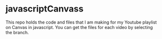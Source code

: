 # javascriptCanvass
This repo holds the code and files that I am making for my Youtube playlist on Canvas in javascript. You can get the files for each video by selecting the branch.

